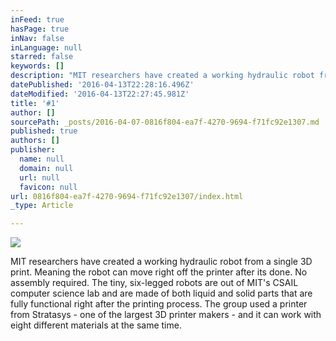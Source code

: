 ```yaml
---
inFeed: true
hasPage: true
inNav: false
inLanguage: null
starred: false
keywords: []
description: "MIT researchers have created a working hydraulic robot from a single 3D print. Meaning the robot can move right off the printer after its done. No assembly required. The tiny, six-legged robots are out of MIT's CSAIL computer science lab and are made of both liquid and solid parts that are fully functional right after the printing process. The group used a printer from Stratasys - one of the largest 3D printer makers - and it can work with eight different materials at the same time."
datePublished: '2016-04-13T22:28:16.496Z'
dateModified: '2016-04-13T22:27:45.981Z'
title: '#1'
author: []
sourcePath: _posts/2016-04-07-0816f804-ea7f-4270-9694-f71fc92e1307.md
published: true
authors: []
publisher:
  name: null
  domain: null
  url: null
  favicon: null
url: 0816f804-ea7f-4270-9694-f71fc92e1307/index.html
_type: Article

---
```

![](https://the-grid-user-content.s3-us-west-2.amazonaws.com/d905b1e6-2b47-4d56-bc7a-82728fb7fdfa.jpg)

MIT researchers have created a working hydraulic robot from a single 3D print. Meaning the robot can move right off the printer after its done. No assembly required. The tiny, six-legged robots are out of MIT's CSAIL computer science lab and are made of both liquid and solid parts that are fully functional right after the printing process. The group used a printer from Stratasys - one of the largest 3D printer makers - and it can work with eight different materials at the same time.